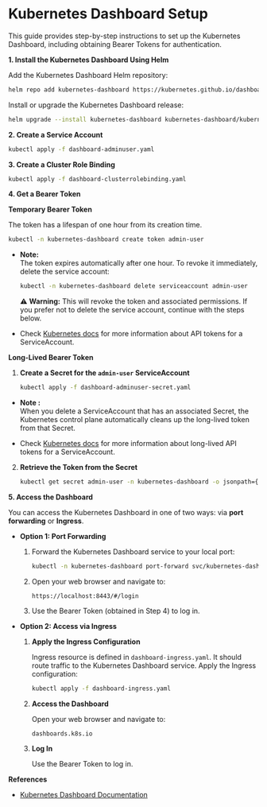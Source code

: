 # Kubernetes Dashboard Setup

This guide provides step-by-step instructions to set up the Kubernetes Dashboard, including obtaining Bearer Tokens for authentication.

**1. Install the Kubernetes Dashboard Using Helm**

Add the Kubernetes Dashboard Helm repository:

```bash
helm repo add kubernetes-dashboard https://kubernetes.github.io/dashboard/
```

Install or upgrade the Kubernetes Dashboard release:

```bash
helm upgrade --install kubernetes-dashboard kubernetes-dashboard/kubernetes-dashboard -f values.yaml --create-namespace --namespace kubernetes-dashboard
```

**2. Create a Service Account**

```bash
kubectl apply -f dashboard-adminuser.yaml
```

**3. Create a Cluster Role Binding**

```bash
kubectl apply -f dashboard-clusterrolebinding.yaml
```

**4. Get a Bearer Token**

**Temporary Bearer Token**

The token has a lifespan of one hour from its creation time.
```bash
kubectl -n kubernetes-dashboard create token admin-user
```
* **Note:**         
   The token expires automatically after one hour. To revoke it immediately, delete the service account:

   ```bash
   kubectl -n kubernetes-dashboard delete serviceaccount admin-user
   ```

   ⚠ **Warning:** This will revoke the token and associated permissions. If you prefer not to delete the service account, continue with the steps below.
   
* Check [Kubernetes docs](https://kubernetes.io/docs/tasks/configure-pod-container/configure-service-account/#manually-create-an-api-token-for-a-serviceaccount) for more information about API tokens for a ServiceAccount.


**Long-Lived Bearer Token**

1. **Create a Secret for the `admin-user` ServiceAccount**

   ```bash
   kubectl apply -f dashboard-adminuser-secret.yaml
   ```

* **Note :**  
 When you delete a ServiceAccount that has an associated Secret, the Kubernetes control plane automatically cleans up the long-lived token from that Secret.
 
* Check [Kubernetes docs](https://kubernetes.io/docs/tasks/configure-pod-container/configure-service-account/#manually-create-a-long-lived-api-token-for-a-serviceaccount) for more information about long-lived API tokens for a ServiceAccount.

2. **Retrieve the Token from the Secret**

   ```bash
   kubectl get secret admin-user -n kubernetes-dashboard -o jsonpath={".data.token"} | base64 -d
   ```

**5. Access the Dashboard**

You can access the Kubernetes Dashboard in one of two ways: via **port forwarding** or **Ingress**. 

*  **Option 1: Port Forwarding**

   1. Forward the Kubernetes Dashboard service to your local port:

      ```bash
      kubectl -n kubernetes-dashboard port-forward svc/kubernetes-dashboard-kong-proxy 8443:443
      ```

   2. Open your web browser and navigate to:

      ```
      https://localhost:8443/#/login
      ```

   3. Use the Bearer Token (obtained in Step 4) to log in.

*  **Option 2: Access via Ingress**

   1. **Apply the Ingress Configuration**

      Ingress resource is defined in `dashboard-ingress.yaml`. It should route traffic to the Kubernetes Dashboard service. Apply the Ingress configuration:

      ```bash
      kubectl apply -f dashboard-ingress.yaml
      ```

   2. **Access the Dashboard**

      Open your web browser and navigate to:

      ```
      dashboards.k8s.io
      ```

   3. **Log In**

      Use the Bearer Token to log in.

**References**

- [Kubernetes Dashboard Documentation](https://kubernetes.io/docs/tasks/access-application-cluster/web-ui-dashboard/)


